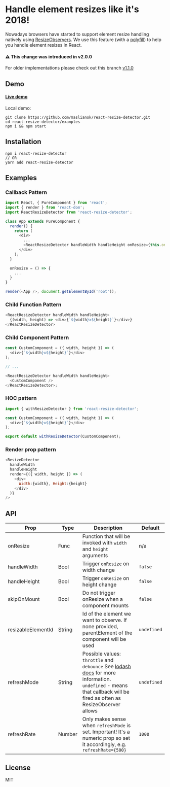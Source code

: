 # Handle element resizes like it's 2018!

Nowadays browsers have started to support element resize handling natively using [ResizeObservers](https://wicg.github.io/ResizeObserver/). We use this feature (with a [polyfill](https://github.com/que-etc/resize-observer-polyfill)) to help you handle element resizes in React.

#### ⚠️ This change was introduced in v2.0.0

For older implementations please check out this branch [v1.1.0](https://github.com/maslianok/react-resize-detector/tree/4fef26243ae4b3aeb386cca8bd829d3299a4a494)

## Demo

#### [Live demo](http://maslianok.github.io/react-resize-detector/)

Local demo:

```
git clone https://github.com/maslianok/react-resize-detector.git
cd react-resize-detector/examples
npm i && npm start
```

## Installation

```
npm i react-resize-detector
// OR
yarn add react-resize-detector
```

## Examples

### Callback Pattern

```javascript
import React, { PureComponent } from 'react';
import { render } from 'react-dom';
import ReactResizeDetector from 'react-resize-detector';

class App extends PureComponent {
  render() {
    return (
      <div>
        ...
        <ReactResizeDetector handleWidth handleHeight onResize={this.onResize} />
      </div>
    );
  }

  onResize = () => {
    ...
  }
}

render(<App />, document.getElementById('root'));
```

### Child Function Pattern

```javascript
<ReactResizeDetector handleWidth handleHeight>
  {(width, height) => <div>{`${width}x${height}`}</div>}
</ReactResizeDetector>
```

### Child Component Pattern

```javascript
const CustomComponent = ({ width, height }) => (
  <div>{`${width}x${height}`}</div>
);

// ...

<ReactResizeDetector handleWidth handleHeight>
  <CustomComponent />
</ReactResizeDetector>;
```

### HOC pattern

```javascript
import { withResizeDetector } from 'react-resize-detector';

const CustomComponent = ({ width, height }) => (
  <div>{`${width}x${height}`}</div>
);

export default withResizeDetector(CustomComponent);
```

### Render prop pattern

```javascript
<ResizeDetector
  handleWidth
  handleHeight
  render={({ width, height }) => (
    <div>
      Width:{width}, Height:{height}
    </div>
  )}
/>
```

## API

| Prop               | Type   | Description                                                                                                                                                                                            | Default     |
| ------------------ | ------ | ------------------------------------------------------------------------------------------------------------------------------------------------------------------------------------------------------ | ----------- |
| onResize           | Func   | Function that will be invoked with `width` and `height` arguments                                                                                                                                      | n/a         |
| handleWidth        | Bool   | Trigger `onResize` on width change                                                                                                                                                                     | `false`     |
| handleHeight       | Bool   | Trigger `onResize` on height change                                                                                                                                                                    | `false`     |
| skipOnMount        | Bool   | Do not trigger onResize when a component mounts                                                                                                                                                        | `false`     |
| resizableElementId | String | Id of the element we want to observe. If none provided, parentElement of the component will be used                                                                                                    | `undefined` |
| refreshMode        | String | Possible values: `throttle` and `debounce` See [lodash docs](https://lodash.com/docs#debounce) for more information. `undefined` - means that callback will be fired as often as ResizeObserver allows | `undefined` |
| refreshRate        | Number | Only makes sense when `refreshMode` is set. Important! It's a numeric prop so set it accordingly, e.g. `refreshRate={500}`                                                                             | `1000`      |

## License

MIT
